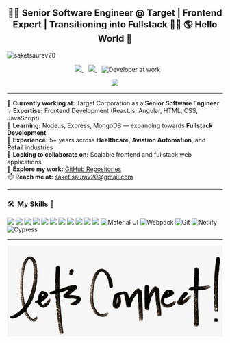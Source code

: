 </br>
<h2 align="center"> 👨‍💻 Senior Software Engineer @ Target | Frontend Expert | Transitioning into Fullstack 👨‍💻 🌎 Hello World 👋 </h2>

<p align="left"> 
  <img src="https://komarev.com/ghpvc/?username=saketsaurav20" alt="saketsaurav20"/> 
</p>

<p align="center">
 &nbsp;&nbsp;
  <a target="_blank" href="https://www.linkedin.com/in/saket-saurav-69b15413a/">
    <img src="https://img.shields.io/badge/linkedin-%230077B5.svg?&style=for-the-badge&logo=linkedin&logoColor=white" />
   </a>
&nbsp;&nbsp;
  <a href="mailto:saket.saurav20@gmail.com?subject=Hello%20SaketSaurav,%20From%20Github">
    <img src="https://img.shields.io/badge/gmail-%23D14836.svg?&style=for-the-badge&logo=gmail&logoColor=white" />
  </a>
&nbsp;&nbsp;
  <img src="https://user-images.githubusercontent.com/46247882/87126810-77e5d000-c2aa-11ea-832f-70aa4fe394f9.gif" alt="Developer at work" width="150" height="150" />
</p>

<p align="center"> 
<img src="https://github-readme-stats.vercel.app/api?username=saketsaurav20&hide=stars,prs,issues&title_color=ffffff&icon_color=bb2acf&text_color=daf7dc&bg_color=151515" >
</p>

---

🔭 **Currently working at:** Target Corporation as a **Senior Software Engineer**  
💡 **Expertise:** Frontend Development (React.js, Angular, HTML, CSS, JavaScript)  
🌱 **Learning:** Node.js, Express, MongoDB — expanding towards **Fullstack Development**  
💼 **Experience:** 5+ years across **Healthcare**, **Aviation Automation**, and **Retail** industries  
👯 **Looking to collaborate on:** Scalable frontend and fullstack web applications  
📌 **Explore my work:** [GitHub Repositories](https://github.com/saketsaurav20?tab=repositories)  
📫 **Reach me at:** [saket.saurav20@gmail.com](mailto:saket.saurav20@gmail.com)

---

### 🛠 &nbsp;My Skills 🚀

<p align="center">

![](https://img.shields.io/badge/HTML5-E34F26?style=for-the-badge&logo=html5&logoColor=white)
![](https://img.shields.io/badge/CSS3-1572B6?style=for-the-badge&logo=css3&logoColor=white)
![](https://img.shields.io/badge/JavaScript-F7DF1E?style=for-the-badge&logo=javascript&logoColor=black)
![](https://img.shields.io/badge/React-20232A?style=for-the-badge&logo=react&logoColor=61DAFB)
![](https://img.shields.io/badge/Angular-DD0031?style=for-the-badge&logo=angular&logoColor=white)
![](https://img.shields.io/badge/Node.js-43853D?style=for-the-badge&logo=node.js&logoColor=white)
![](https://img.shields.io/badge/Express.js-000000?style=for-the-badge&logo=express&logoColor=white)
![](https://img.shields.io/badge/MongoDB-47A248?style=for-the-badge&logo=mongodb&logoColor=white)
![](https://img.shields.io/badge/MySQL-4479A1?style=for-the-badge&logo=mysql&logoColor=white)
![](https://img.shields.io/badge/Bootstrap-563D7C?style=for-the-badge&logo=bootstrap&logoColor=white)
![](https://img.shields.io/badge/Figma-0AC97F?style=for-the-badge&logo=figma&logoColor=white)
![Material UI](https://img.shields.io/badge/materialui-%230081CB.svg?style=for-the-badge&logo=material-ui&logoColor=white)
![Webpack](https://img.shields.io/badge/webpack-%238DD6F9.svg?style=for-the-badge&logo=webpack&logoColor=black)
![Git](https://img.shields.io/badge/git-%23F05033.svg?style=for-the-badge&logo=git&logoColor=white)
![Netlify](https://img.shields.io/badge/netlify-%23000000.svg?style=for-the-badge&logo=netlify&logoColor=#00C7B7)
![Cypress](https://img.shields.io/badge/-cypress-%23E5E5E5?style=for-the-badge&logo=cypress&logoColor=058a5e)

</p>

---

![connect-with-me.png](./connect-with-me.png.png)
